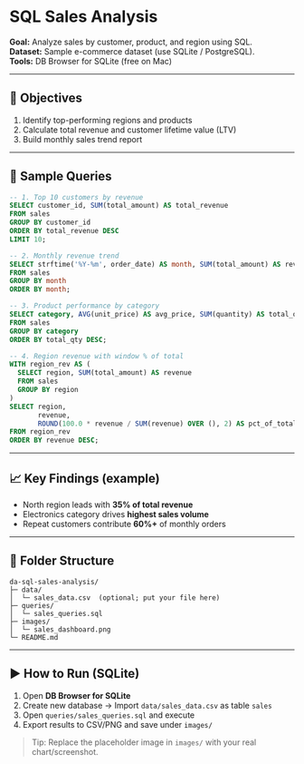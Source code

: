 # SQL Sales Analysis

**Goal:** Analyze sales by customer, product, and region using SQL.  
**Dataset:** Sample e-commerce dataset (use SQLite / PostgreSQL).  
**Tools:** DB Browser for SQLite (free on Mac)

---

## 🧭 Objectives
1. Identify top-performing regions and products  
2. Calculate total revenue and customer lifetime value (LTV)  
3. Build monthly sales trend report  

---

## 🧠 Sample Queries
```sql
-- 1. Top 10 customers by revenue
SELECT customer_id, SUM(total_amount) AS total_revenue
FROM sales
GROUP BY customer_id
ORDER BY total_revenue DESC
LIMIT 10;

-- 2. Monthly revenue trend
SELECT strftime('%Y-%m', order_date) AS month, SUM(total_amount) AS revenue
FROM sales
GROUP BY month
ORDER BY month;

-- 3. Product performance by category
SELECT category, AVG(unit_price) AS avg_price, SUM(quantity) AS total_qty
FROM sales
GROUP BY category
ORDER BY total_qty DESC;

-- 4. Region revenue with window % of total
WITH region_rev AS (
  SELECT region, SUM(total_amount) AS revenue
  FROM sales
  GROUP BY region
)
SELECT region,
       revenue,
       ROUND(100.0 * revenue / SUM(revenue) OVER (), 2) AS pct_of_total
FROM region_rev
ORDER BY revenue DESC;
```

---

## 📈 Key Findings (example)
- North region leads with **35% of total revenue**  
- Electronics category drives **highest sales volume**  
- Repeat customers contribute **60%+** of monthly orders

---

## 📁 Folder Structure
```
da-sql-sales-analysis/
├─ data/
│  └─ sales_data.csv  (optional; put your file here)
├─ queries/
│  └─ sales_queries.sql
├─ images/
│  └─ sales_dashboard.png
└─ README.md
```

---

## ▶️ How to Run (SQLite)
1. Open **DB Browser for SQLite**  
2. Create new database → Import `data/sales_data.csv` as table `sales`  
3. Open `queries/sales_queries.sql` and execute  
4. Export results to CSV/PNG and save under `images/`

> Tip: Replace the placeholder image in `images/` with your real chart/screenshot.

